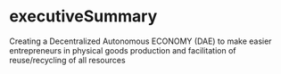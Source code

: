# executiveSummary
Creating a Decentralized Autonomous ECONOMY (DAE) to make easier entrepreneurs in physical goods production and facilitation of reuse/recycling of all resources
